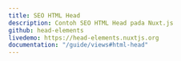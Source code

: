 ```yaml
---
title: SEO HTML Head
description: Contoh SEO HTML Head pada Nuxt.js
github: head-elements
livedemo: https://head-elements.nuxtjs.org
documentation: "/guide/views#html-head"
---
```

